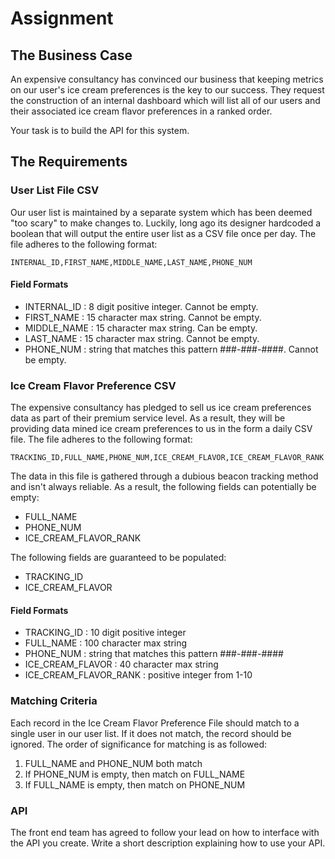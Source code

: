 # Assignment
## The Business Case
An expensive consultancy has convinced our business that keeping metrics on our user's ice cream preferences is the key to our success. They request the construction of an internal dashboard which will list all of our users and their associated ice cream flavor preferences in a ranked order.

Your task is to build the API for this system.

## The Requirements
### User List File CSV
Our user list is maintained by a separate system which has been deemed "too scary" to make changes to. Luckily, long ago its designer hardcoded a boolean that will output the entire user list as a CSV file once per day. The file adheres to the following format:
```
INTERNAL_ID,FIRST_NAME,MIDDLE_NAME,LAST_NAME,PHONE_NUM
```
#### Field Formats
* INTERNAL_ID : 8 digit positive integer. Cannot be empty.
* FIRST_NAME : 15 character max string. Cannot be empty.
* MIDDLE_NAME : 15 character max string. Can be empty.
* LAST_NAME : 15 character max string. Cannot be empty.
* PHONE_NUM : string that matches this pattern ###-###-####. Cannot be empty.

### Ice Cream Flavor Preference CSV
The expensive consultancy has pledged to sell us ice cream preferences data as part of their premium service level. As a result, they will be providing data mined ice cream preferences to us in the form a daily CSV file. The file adheres to the following format:
```
TRACKING_ID,FULL_NAME,PHONE_NUM,ICE_CREAM_FLAVOR,ICE_CREAM_FLAVOR_RANK
```
The data in this file is gathered through a dubious beacon tracking method and isn't always reliable. As a result, the following fields can potentially be empty:
* FULL_NAME
* PHONE_NUM
* ICE_CREAM_FLAVOR_RANK

The following fields are guaranteed to be populated:
* TRACKING_ID
* ICE_CREAM_FLAVOR

#### Field Formats
* TRACKING_ID : 10 digit positive integer
* FULL_NAME : 100 character max string
* PHONE_NUM : string that matches this pattern ###-###-####
* ICE_CREAM_FLAVOR : 40 character max string
* ICE_CREAM_FLAVOR_RANK : positive integer from 1-10

### Matching Criteria
Each record in the Ice Cream Flavor Preference File should match to a single user in our user list. If it does not match, the record should be ignored. The order of significance for matching is as followed:
1. FULL_NAME and PHONE_NUM both match
1. If PHONE_NUM is empty, then match on FULL_NAME
1. If FULL_NAME is empty, then match on PHONE_NUM

### API
The front end team has agreed to follow your lead on how to interface with the API you create. Write a short description explaining how to use your API.
